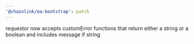 ```yaml
---
'@chainlink/ea-bootstrap': patch
---
```


requestor now accepts customError functions that return either a string or a boolean and includes message if string
